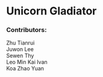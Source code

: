 # Unicorn Gladiator
### Contributors:
Zhu Tianrui <br>
Juwon Lee <br> 
Sewen Thy <br>
Leo Min Kai Ivan <br>
Koa Zhao Yuan
